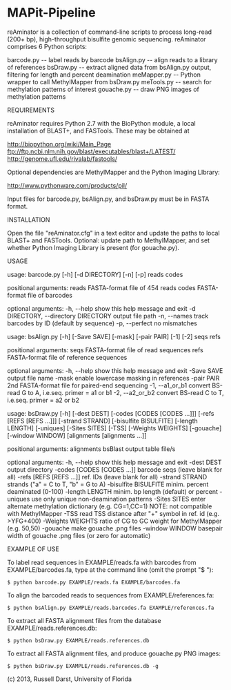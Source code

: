 # MAPit-Pipeline

reAminator is a collection of command-line scripts to process long-read (200+ bp), high-throughput bisulfite genomic sequencing. reAminator comprises 6 Python scripts:

barcode.py  -- label reads by barcode
bsAlign.py  -- align reads to a library of references
bsDraw.py   -- extract aligned data from bsAlign.py output,
               filtering for length and percent deamination
meMapper.py -- Python wrapper to call MethylMapper from bsDraw.py
meTools.py  -- search for methylation patterns of interest
gouache.py  -- draw PNG images of methylation patterns

REQUIREMENTS

reAminator requires Python 2.7 with the BioPython module, a local installation of BLAST+, and FASTools. These may be obtained at

http://biopython.org/wiki/Main_Page
ftp://ftp.ncbi.nlm.nih.gov/blast/executables/blast+/LATEST/
http://genome.ufl.edu/rivalab/fastools/

Optional dependencies are MethylMapper and the Python Imaging LIbrary:

http://www.pythonware.com/products/pil/

Input files for barcode.py, bsAlign.py, and bsDraw.py must be in FASTA format.

INSTALLATION

Open the file "reAminator.cfg" in a text editor and update the paths to local BLAST+ and FASTools. Optional: update path to MethylMapper, and set whether Python Imaging Library is present (for gouache.py).

USAGE

usage: barcode.py [-h] [-d DIRECTORY] [-n] [-p] reads codes

positional arguments:
  reads                 FASTA-format file of 454 reads
  codes                 FASTA-format file of barcodes

optional arguments:
  -h, --help            show this help message and exit
  -d DIRECTORY, --directory DIRECTORY
                        output file path
  -n, --names           track barcodes by ID (default by sequence)
  -p, --perfect         no mismatches



usage: bsAlign.py [-h] [-Save SAVE] [-mask] [-pair PAIR] [-1] [-2] seqs refs

positional arguments:
  seqs            FASTA-format file of read sequences
  refs            FASTA-format file of reference sequences

optional arguments:
  -h, --help      show this help message and exit
  -Save SAVE      output file name
  -mask           enable lowercase masking in references
  -pair PAIR      2nd FASTA-format file for paired-end sequencing
  -1, --a1_or_b1  convert BS-read G to A, i.e.seq. primer = a1 or b1
  -2, --a2_or_b2  convert BS-read C to T, i.e.seq. primer = a2 or b2



usage: bsDraw.py [-h] [-dest DEST] [-codes [CODES [CODES ...]]]
                 [-refs [REFS [REFS ...]]] [-strand STRAND]
                 [-bisulfite BISULFITE] [-length LENGTH] [-uniques]
                 [-Sites SITES] [-TSS] [-Weights WEIGHTS] [-gouache]
                 [-window WINDOW]
                 [alignments [alignments ...]]

positional arguments:
  alignments            bsBlast output table file/s

optional arguments:
  -h, --help            show this help message and exit
  -dest DEST            output directory
  -codes [CODES [CODES ...]]
                        barcode seqs (leave blank for all)
  -refs [REFS [REFS ...]]
                        ref. IDs (leave blank for all)
  -strand STRAND        strands ("a" = C to T, "b" = G to A)
  -bisulfite BISULFITE  minim. percent deaminated (0-100)
  -length LENGTH        minim. bp length (default) or percent
  -uniques              use only unique non-deamination patterns
  -Sites SITES          enter alternate methylation dictionary (e.g.
                        CG=1,CC=1) NOTE: not compatible with MethylMapper
  -TSS                  read TSS distance after "+" symbol in ref. id (e.g.
                        >YFG+400)
  -Weights WEIGHTS      ratio of CG to GC weight for MethylMapper (e.g. 50,50)
  -gouache              make gouache .png files
  -window WINDOW        basepair width of gouache .png files (or zero for
                        automatic)

EXAMPLE OF USE

To label read sequences in EXAMPLE/reads.fa with barcodes from EXAMPLE/barcodes.fa, type at the command line (omit the prompt "$ "):

	$ python barcode.py EXAMPLE/reads.fa EXAMPLE/barcodes.fa

To align the barcoded reads to sequences from EXAMPLE/references.fa:

	$ python bsAlign.py EXAMPLE/reads.barcodes.fa EXAMPLE/references.fa

To extract all FASTA alignment files from the database EXAMPLE/reads.references.db:

	$ python bsDraw.py EXAMPLE/reads.references.db

To extract all FASTA alignment files, and produce gouache.py PNG images:

	$ python bsDraw.py EXAMPLE/reads.references.db -g

(c) 2013, Russell Darst, University of Florida 
